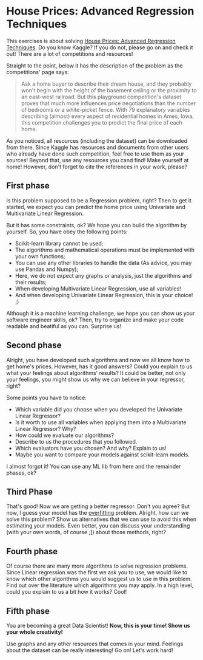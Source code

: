 

# House Prices: Advanced Regression Techniques

This exercises is about solving [House Prices: Advanced Regression Techniques](https://www.kaggle.com/c/house-prices-advanced-regression-techniques). Do you know Kaggle? If you do not, please go on and check it out! There are a lot of competitions and resources!

Straight to the point, below it has the description of the problem as the competitions' page says:

> Ask a home buyer to describe their dream house, and they probably won't begin with the height of the basement ceiling or the proximity to an east-west railroad. But this playground competition's dataset proves that much more influences price negotiations than the number of bedrooms or a white-picket fence.
With 79 explanatory variables describing (almost) every aspect of residential homes in Ames, Iowa, this competition challenges you to predict the final price of each home.

As you noticed, all resources (including the dataset) can be downloaded from there. Since Kaggle has resources and documents from other users who already have done such competition, feel free to use them as your sources! Beyond that, use any resources you cand find! Make yourself at home! However, don't forget to cite the references in your work, please?

## First phase
Is this problem supposed to be a Regression problem, right? Then to get it started, we expect you can predict the home price using Univariate and Multivariate Linear Regression. 

But it has some constraints, ok? We hope you can build the algorithm by yourself. So, you have obey the following points:

- Scikit-learn library cannot be used;
- The algorithms and mathematical operations must be implemented with your own functions;
- You can use any other libraries to handle the data (As advice, you may use Pandas and Numpy);
- Here, we do not expect any graphs or analysis, just the algorithms and their results;
- When developing Multivariate Linear Regression, use all variables!
- And when developing Univariate Linear Regression, this is your choice! ;)

Although it is a machine learning challenge, we hope you can show us your software engineer skills, ok? Then, try to organize and make your code readable and beatiful as you can. Surprise us!

## Second phase
Alright, you have developed such algorithms and now we all know how to get home's prices. However, has it good answers? Could you explain to us what your feelings about algorithms' results? It could be better, not only your feelings, you might show us why we can believe in your regressor, right?

Some points you have to notice:

 - Which variable did you choose when you developed the Univariate Linear Regressor?
 - Is it worth to use all variables when applying them into a Multivariate Linear Regressor? Why?
 - How could we evaluate our algorithms?
 - Describe to us the procedures that you followed.
 - Which evaluators have you chosen? And why? Explain to us!
 - Maybe you want to compare your models against scikit-learn models.

I almost forgot it! You can use any ML lib from here and the remainder phases, ok?


## Third Phase
That's good! Now we are getting a better regressor. Don't you agree?
But now, I guess your model has the [overfitting](https://en.wikipedia.org/wiki/Overfitting) problem. Alright, how can we solve this problem? Show us alternatives that we can use to avoid this when estimating your models. Even better, you can discuss your understanding (with your own words, of course ;]) about those methods, right?

## Fourth phase
Of course there are many more algorithms to solve regression problems. Since Linear regression was the first we ask you to use, we would like to know which other algorithms you would suggest us to use in this problem. Find out over the literature which algorithms you may apply. In a high level, could you explain to us a bit how it works? Cool!


## Fifth phase
You are becoming a great Data Scientist!
**Now, this is your time! Show us your whole creativity!**

Use graphs and any other resources that comes in your mind. Feelings about the dataset can be really interesting! Go on! Let's work hard!